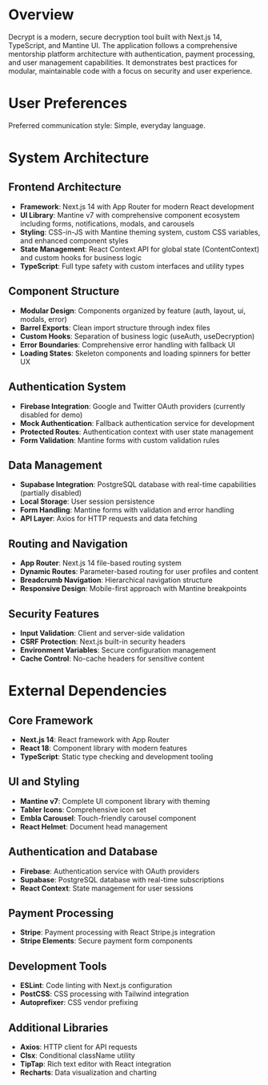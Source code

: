 # Overview

Decrypt is a modern, secure decryption tool built with Next.js 14, TypeScript, and Mantine UI. The application follows a comprehensive mentorship platform architecture with authentication, payment processing, and user management capabilities. It demonstrates best practices for modular, maintainable code with a focus on security and user experience.

# User Preferences

Preferred communication style: Simple, everyday language.

# System Architecture

## Frontend Architecture
- **Framework**: Next.js 14 with App Router for modern React development
- **UI Library**: Mantine v7 with comprehensive component ecosystem including forms, notifications, modals, and carousels
- **Styling**: CSS-in-JS with Mantine theming system, custom CSS variables, and enhanced component styles
- **State Management**: React Context API for global state (ContentContext) and custom hooks for business logic
- **TypeScript**: Full type safety with custom interfaces and utility types

## Component Structure
- **Modular Design**: Components organized by feature (auth, layout, ui, modals, error)
- **Barrel Exports**: Clean import structure through index files
- **Custom Hooks**: Separation of business logic (useAuth, useDecryption)
- **Error Boundaries**: Comprehensive error handling with fallback UI
- **Loading States**: Skeleton components and loading spinners for better UX

## Authentication System
- **Firebase Integration**: Google and Twitter OAuth providers (currently disabled for demo)
- **Mock Authentication**: Fallback authentication service for development
- **Protected Routes**: Authentication context with user state management
- **Form Validation**: Mantine forms with custom validation rules

## Data Management
- **Supabase Integration**: PostgreSQL database with real-time capabilities (partially disabled)
- **Local Storage**: User session persistence
- **Form Handling**: Mantine forms with validation and error handling
- **API Layer**: Axios for HTTP requests and data fetching

## Routing and Navigation
- **App Router**: Next.js 14 file-based routing system
- **Dynamic Routes**: Parameter-based routing for user profiles and content
- **Breadcrumb Navigation**: Hierarchical navigation structure
- **Responsive Design**: Mobile-first approach with Mantine breakpoints

## Security Features
- **Input Validation**: Client and server-side validation
- **CSRF Protection**: Next.js built-in security headers
- **Environment Variables**: Secure configuration management
- **Cache Control**: No-cache headers for sensitive content

# External Dependencies

## Core Framework
- **Next.js 14**: React framework with App Router
- **React 18**: Component library with modern features
- **TypeScript**: Static type checking and development tooling

## UI and Styling
- **Mantine v7**: Complete UI component library with theming
- **Tabler Icons**: Comprehensive icon set
- **Embla Carousel**: Touch-friendly carousel component
- **React Helmet**: Document head management

## Authentication and Database
- **Firebase**: Authentication service with OAuth providers
- **Supabase**: PostgreSQL database with real-time subscriptions
- **React Context**: State management for user sessions

## Payment Processing
- **Stripe**: Payment processing with React Stripe.js integration
- **Stripe Elements**: Secure payment form components

## Development Tools
- **ESLint**: Code linting with Next.js configuration
- **PostCSS**: CSS processing with Tailwind integration
- **Autoprefixer**: CSS vendor prefixing

## Additional Libraries
- **Axios**: HTTP client for API requests
- **Clsx**: Conditional className utility
- **TipTap**: Rich text editor with React integration
- **Recharts**: Data visualization and charting